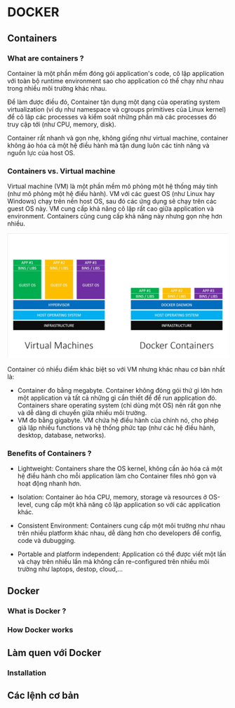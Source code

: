 # DOCKER

## Containers

### What are containers ?

Container là một phần mềm đóng gói application's code, cô lập application với toàn bộ runtime environment sao cho application có thể chạy như nhau trong nhiều môi trường khác nhau. 

Để làm được điều đó, Container tận dụng một dạng của operating system virtualization (ví dụ như namespace và cgroups primitives của Linux kernel) để cô lâp các processes và kiểm soát những phần mà các processes đó truy cập tới (như CPU, memory, disk).

Container rất nhanh và gọn nhẹ, không giống như virtual machine, container không ảo hóa cả một hệ điều hành mà tận dung luôn các tính năng và nguồn lực của host OS.

### Containers vs. Virtual machine

Virtual machine (VM) là một phần mềm mô phỏng một hệ thống máy tính (như mô phỏng một hệ điều hành). VM với các guest OS (như Linux hay Windows) chạy trên nền host OS, sau đó các ứng dụng sẽ chạy trên các guest OS này. VM cung cấp khả năng cô lập rất cao giữa application và environment. Containers cũng cung cấp khả năng này nhưng gọn nhẹ hơn nhiều. 

![](../images/container-vs-vm.jpg)

Container có nhiều điểm khác biệt so với VM nhưng khác nhau cơ bản nhất là:
- Container đo bằng megabyte. Container không đóng gói thứ gì lớn hơn một application và tất cả những gì cần thiết để để run application đó. Containers share operating system (chỉ dùng một OS) nên rất gọn nhẹ và dễ dàng di chuyển giữa nhiều môi trường.
- VM đo bằng gigabyte. VM chứa hệ điều hành của chính nó, cho phép giả lập nhiều functions và hệ thống phức tạp (như các hệ điều hành, desktop, database, networks).

### Benefits of Containers ?

- Lightweight: Containers share the OS kernel, không cần ảo hóa cả một hệ điều hành cho mỗi application làm cho Container files nhỏ gọn và hoạt động nhanh hơn.

- Isolation: Container ảo hóa CPU, memory, storage và resources ở OS-level, cung cấp một khả năng cô lập application so với các application khác.

- Consistent Environment: Containers cung cấp một môi trường như nhau trên nhiều platform khác nhau, dễ dàng hơn cho developers để config, code và dubugging.

- Portable and platform independent: Application có thể được viết một lần và chạy trên nhiều lần mà không cần re-configured trên nhiều môi trường như laptops, destop, cloud,...

## Docker

### What is Docker ?

### How Docker works 

## Làm quen với Docker

### Installation

## Các lệnh cơ bản


